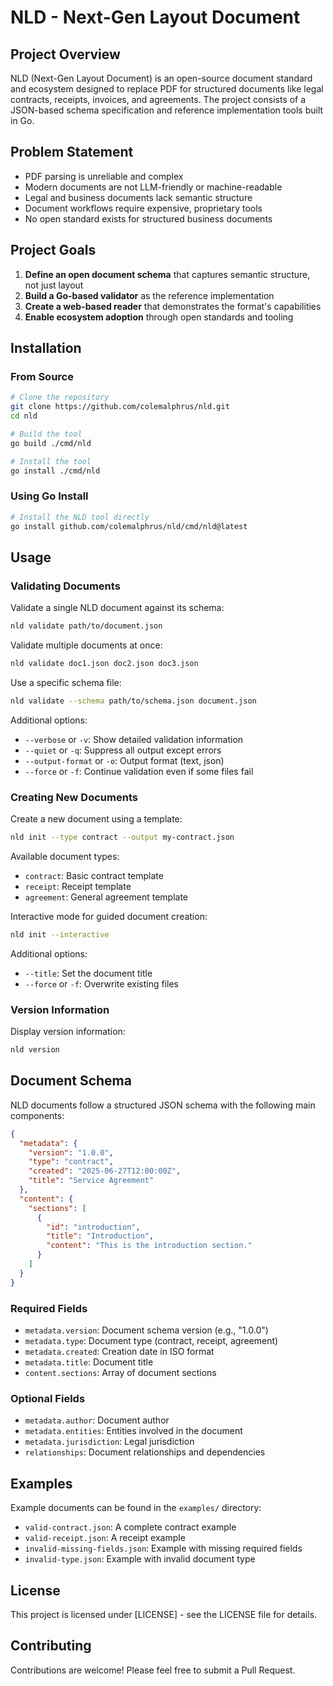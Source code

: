 # NLD - Next-Gen Layout Document

## Project Overview
NLD (Next-Gen Layout Document) is an open-source document standard and ecosystem designed to replace PDF for structured documents like legal contracts, receipts, invoices, and agreements. The project consists of a JSON-based schema specification and reference implementation tools built in Go.

## Problem Statement
- PDF parsing is unreliable and complex
- Modern documents are not LLM-friendly or machine-readable
- Legal and business documents lack semantic structure
- Document workflows require expensive, proprietary tools
- No open standard exists for structured business documents

## Project Goals
1. **Define an open document schema** that captures semantic structure, not just layout
2. **Build a Go-based validator** as the reference implementation
3. **Create a web-based reader** that demonstrates the format's capabilities
4. **Enable ecosystem adoption** through open standards and tooling

## Installation

### From Source
```bash
# Clone the repository
git clone https://github.com/colemalphrus/nld.git
cd nld

# Build the tool
go build ./cmd/nld

# Install the tool
go install ./cmd/nld
```

### Using Go Install
```bash
# Install the NLD tool directly
go install github.com/colemalphrus/nld/cmd/nld@latest
```

## Usage

### Validating Documents
Validate a single NLD document against its schema:
```bash
nld validate path/to/document.json
```

Validate multiple documents at once:
```bash
nld validate doc1.json doc2.json doc3.json
```

Use a specific schema file:
```bash
nld validate --schema path/to/schema.json document.json
```

Additional options:
- `--verbose` or `-v`: Show detailed validation information
- `--quiet` or `-q`: Suppress all output except errors
- `--output-format` or `-o`: Output format (text, json)
- `--force` or `-f`: Continue validation even if some files fail

### Creating New Documents
Create a new document using a template:
```bash
nld init --type contract --output my-contract.json
```

Available document types:
- `contract`: Basic contract template
- `receipt`: Receipt template
- `agreement`: General agreement template

Interactive mode for guided document creation:
```bash
nld init --interactive
```

Additional options:
- `--title`: Set the document title
- `--force` or `-f`: Overwrite existing files

### Version Information
Display version information:
```bash
nld version
```

## Document Schema
NLD documents follow a structured JSON schema with the following main components:

```json
{
  "metadata": {
    "version": "1.0.0",
    "type": "contract",
    "created": "2025-06-27T12:00:00Z",
    "title": "Service Agreement"
  },
  "content": {
    "sections": [
      {
        "id": "introduction",
        "title": "Introduction",
        "content": "This is the introduction section."
      }
    ]
  }
}
```

### Required Fields
- `metadata.version`: Document schema version (e.g., "1.0.0")
- `metadata.type`: Document type (contract, receipt, agreement)
- `metadata.created`: Creation date in ISO format
- `metadata.title`: Document title
- `content.sections`: Array of document sections

### Optional Fields
- `metadata.author`: Document author
- `metadata.entities`: Entities involved in the document
- `metadata.jurisdiction`: Legal jurisdiction
- `relationships`: Document relationships and dependencies

## Examples
Example documents can be found in the `examples/` directory:
- `valid-contract.json`: A complete contract example
- `valid-receipt.json`: A receipt example
- `invalid-missing-fields.json`: Example with missing required fields
- `invalid-type.json`: Example with invalid document type

## License
This project is licensed under [LICENSE] - see the LICENSE file for details.

## Contributing
Contributions are welcome! Please feel free to submit a Pull Request.
